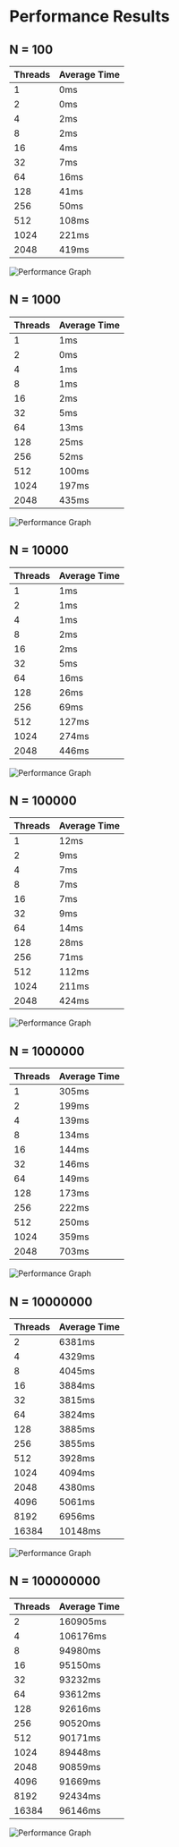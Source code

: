 # Performance Results

## N = 100

| Threads | Average Time |
|---------|--------------|
| 1       | 0ms          |
| 2       | 0ms          |
| 4       | 2ms          |
| 8       | 2ms          |
| 16      | 4ms          |
| 32      | 7ms          |
| 64      | 16ms         |
| 128     | 41ms         |
| 256     | 50ms         |
| 512     | 108ms        |
| 1024    | 221ms        |
| 2048    | 419ms        |

![Performance Graph](images/N_100.png)

## N = 1000

| Threads | Average Time |
|---------|--------------|
| 1       | 1ms          |
| 2       | 0ms          |
| 4       | 1ms          |
| 8       | 1ms          |
| 16      | 2ms          |
| 32      | 5ms          |
| 64      | 13ms         |
| 128     | 25ms         |
| 256     | 52ms         |
| 512     | 100ms        |
| 1024    | 197ms        |
| 2048    | 435ms        |

![Performance Graph](images/N_1000.png)

## N = 10000

| Threads | Average Time |
|---------|--------------|
| 1       | 1ms          |
| 2       | 1ms          |
| 4       | 1ms          |
| 8       | 2ms          |
| 16      | 2ms          |
| 32      | 5ms          |
| 64      | 16ms         |
| 128     | 26ms         |
| 256     | 69ms         |
| 512     | 127ms        |
| 1024    | 274ms        |
| 2048    | 446ms        |

![Performance Graph](images/N_10000.png)

## N = 100000

| Threads | Average Time |
|---------|--------------|
| 1       | 12ms         |
| 2       | 9ms          |
| 4       | 7ms          |
| 8       | 7ms          |
| 16      | 7ms          |
| 32      | 9ms          |
| 64      | 14ms         |
| 128     | 28ms         |
| 256     | 71ms         |
| 512     | 112ms        |
| 1024    | 211ms        |
| 2048    | 424ms        |

![Performance Graph](images/N_100000.png)

## N = 1000000

| Threads | Average Time |
|---------|--------------|
| 1       | 305ms        |
| 2       | 199ms        |
| 4       | 139ms        |
| 8       | 134ms        |
| 16      | 144ms        |
| 32      | 146ms        |
| 64      | 149ms        |
| 128     | 173ms        |
| 256     | 222ms        |
| 512     | 250ms        |
| 1024    | 359ms        |
| 2048    | 703ms        |

![Performance Graph](images/N_1000000.png)

## N = 10000000

| Threads | Average Time |
|---------|--------------|
| 2       | 6381ms       |
| 4       | 4329ms       |
| 8       | 4045ms       |
| 16      | 3884ms       |
| 32      | 3815ms       |
| 64      | 3824ms       |
| 128     | 3885ms       |
| 256     | 3855ms       |
| 512     | 3928ms       |
| 1024    | 4094ms       |
| 2048    | 4380ms       |
| 4096    | 5061ms       |
| 8192    | 6956ms       |
| 16384   | 10148ms      |

![Performance Graph](images/N_10000000.png)

## N = 100000000

| Threads | Average Time |
|---------|--------------|
| 2       | 160905ms     |
| 4       | 106176ms     |
| 8       | 94980ms      |
| 16      | 95150ms      |
| 32      | 93232ms      |
| 64      | 93612ms      |
| 128     | 92616ms      |
| 256     | 90520ms      |
| 512     | 90171ms      |
| 1024    | 89448ms      |
| 2048    | 90859ms      |
| 4096    | 91669ms      |
| 8192    | 92434ms      |
| 16384   | 96146ms      |

![Performance Graph](images/N_100000000.png)